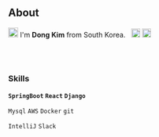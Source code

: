## About

<img src="https://media.giphy.com/media/hvRJCLFzcasrR4ia7z/giphy.gif" width="20"> I'm **Dong Kim** from South Korea. &nbsp;
<a href="https://www.linkedin.com/in/khdkkhdd/"><img src="https://img.shields.io/badge/-LinkedIn-blue?style=flat-square&logo=Linkedin&logoColor=white&link=https://www.linkedin.com/in/khdkkhdd/" height=18/></a>
<a href="mailto:me@1bronze.dev"><img src="https://img.shields.io/badge/Gmail-d14836?style=flat-square&logo=Gmail&logoColor=white&link=me@1bronze.dev" height=18/></a>

<br>
<br>

### Skills

  **`SpringBoot` `React` `Django`**

  `Mysql` `AWS` `Docker` `git`
  
  `IntelliJ` `Slack`
  
<br>
